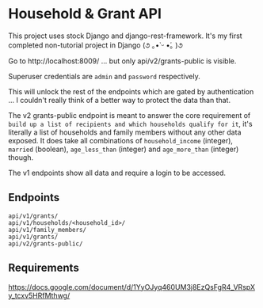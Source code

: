 # Household & Grant API 

This project uses stock Django and django-rest-framework. It's my first completed non-tutorial project in Django (૭ ｡•̀ ᵕ •́｡ )૭

Go to http://localhost:8009/ ... but only api/v2/grants-public is visible.

Superuser credentials are `admin` and `password` respectively.

This will unlock the rest of the endpoints which are gated by authentication ... I couldn't really think of a better way to protect the data than that. 

The v2 grants-public endpoint is meant to answer the core requirement of `build up a list of recipients and which households qualify for it`, it's literally a list of households and family members without any other data exposed. It does take all combinations of `household_income` (integer), `married` (boolean), `age_less_than` (integer) and `age_more_than` (integer) though.

The v1 endpoints show all data and require a login to be accessed.


## Endpoints

```
api/v1/grants/
api/v1/households/<household_id>/
api/v1/family_members/
api/v1/grants/
api/v2/grants-public/
```

## Requirements

https://docs.google.com/document/d/1YyOJyq460UM3j8EzQsFgR4_VRspXy_tcxv5HRfMthwg/